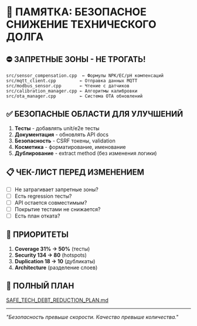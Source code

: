 # 🚨 ПАМЯТКА: БЕЗОПАСНОЕ СНИЖЕНИЕ ТЕХНИЧЕСКОГО ДОЛГА

## ⛔ **ЗАПРЕТНЫЕ ЗОНЫ - НЕ ТРОГАТЬ!**

```
src/sensor_compensation.cpp  ← Формулы NPK/EC/pH компенсаций
src/mqtt_client.cpp         ← Отправка данных MQTT
src/modbus_sensor.cpp       ← Чтение с датчиков
src/calibration_manager.cpp ← Алгоритмы калибровки
src/ota_manager.cpp         ← Система OTA обновлений
```

## ✅ **БЕЗОПАСНЫЕ ОБЛАСТИ ДЛЯ УЛУЧШЕНИЙ**

1. **Тесты** - добавлять unit/e2e тесты
2. **Документация** - обновлять API docs
3. **Безопасность** - CSRF токены, validation
4. **Косметика** - форматирование, именование
5. **Дублирование** - extract method (без изменения логики)

## 📋 **ЧЕК-ЛИСТ ПЕРЕД ИЗМЕНЕНИЕМ**

- [ ] Не затрагивает запретные зоны?
- [ ] Есть regression тесты?
- [ ] API остается совместимым?
- [ ] Покрытие тестами не снижается?
- [ ] Есть план отката?

## 🎯 **ПРИОРИТЕТЫ**

1. **Coverage 31% → 50%** (тесты)
2. **Security 134 → 80** (hotspots)
3. **Duplication 18 → 10** (дубликаты)
4. **Architecture** (разделение слоев)

## 📖 **ПОЛНЫЙ ПЛАН**

[SAFE_TECH_DEBT_REDUCTION_PLAN.md](./SAFE_TECH_DEBT_REDUCTION_PLAN.md)

---

*"Безопасность превыше скорости. Качество превыше количества."*
